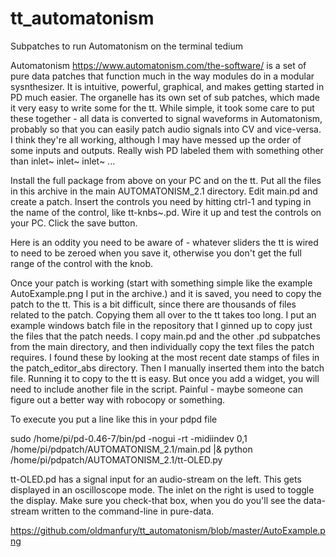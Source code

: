 # tt_automatonism
Subpatches to run Automatonism on the terminal tedium

Automatonism https://www.automatonism.com/the-software/ is a set of pure data patches that function much in the way modules do in a modular sysnthesizer.  It is intuitive, powerful, graphical, and makes getting started in PD much easier.  The organelle has its own set of sub patches, which made it very easy to write some for the tt.  While simple, it took some care to put these together - all data is converted to signal waveforms in Automatonism, probably so that you can easily patch audio signals into CV and vice-versa.  I think they're all working, although I may have messed up the order of some inputs and outputs.  Really wish PD labeled them with something other than inlet~ inlet~ inlet~ ...

Install the full package from above on your PC and on the tt.  Put all the files in this archive in the main AUTOMATONISM_2.1 directory.  Edit main.pd and create a patch.  Insert the controls you need by hitting ctrl-1 and typing in the name of the control, like tt-knbs~.pd.  Wire it up and test the controls on your PC.  Click the save button.

Here is an oddity you need to be aware of - whatever sliders the tt is wired to need to be zeroed when you save it, otherwise you don't get the full range of the control with the knob.

Once your patch is working (start with something simple like the example AutoExample.png I put in the archive.) and it is saved, you need to copy the patch to the tt.  This is a bit difficult, since there are thousands of files related to the patch.  Copying them all over to the tt takes too long.  I put an example windows batch file in the repository that I ginned up to copy just the files that the patch needs.  I copy main.pd and the other .pd subpatches from the main directory, and then individually copy the text files the patch requires.  I found these by looking at the most recent date stamps of files in the patch_editor_abs directory.  Then I manually inserted them into the batch file.  Running it to copy to the tt is easy.  But once you add a widget, you will need to include another file in the script.  Painful - maybe someone can figure out a better way with robocopy or something.

To execute you put a line like this in your pdpd file

sudo /home/pi/pd-0.46-7/bin/pd -nogui -rt -midiindev 0,1 /home/pi/pdpatch/AUTOMATONISM_2.1/main.pd |& python /home/pi/pdpatch/AUTOMATONISM_2.1/tt-OLED.py

tt-OLED.pd has a signal input for an audio-stream on the left.  This gets displayed in an oscilloscope mode.  The inlet on the right is used to toggle the display.  Make sure you check-that box, when you do you'll see the data-stream written to the command-line in pure-data.

https://github.com/oldmanfury/tt_automatonism/blob/master/AutoExample.png



